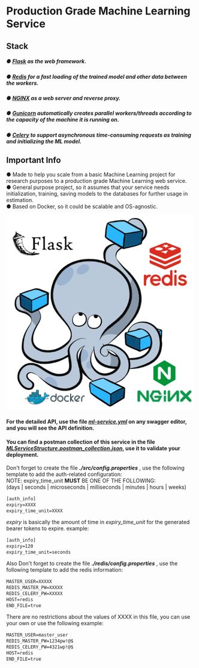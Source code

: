 # Production Grade Machine Learning Service  

## Stack
##### ● [Flask](https://flask.palletsprojects.com/en/2.0.x/) as the web framework.
##### ● [Redis](https://redis.io/) for a fast loading of the trained model and other data between the workers.
##### ● [NGINX](https://www.nginx.com/) as a web server and reverse proxy.
##### ● [Gunicorn](https://gunicorn.org/) automatically creates parallel workers/threads according to the capacity of the machine it is running on.  
##### ● [Celery](https://docs.celeryproject.org/en/stable/getting-started/introduction.html) to support asynchronous time-consuming requests as training and initializing the ML model.   

## Important Info
 ● Made to help you scale from a basic Machine Learning project for research purposes to a production grade Machine Learning web service.  
 ● General purpose project, so it assumes that your service needs initialization, training, saving models to the databases for further usage in estimation.  
 ● Based on Docker, so it could be scalable and OS-agnostic.  

<p align="center">
    <img style='width: 500px' src="readme_structure.png"/>
</p>

#### For the detailed API, use the file  [***ml-service.yml***](ml-service.yml)  on any swagger editor, and you will see the API definition.  

#### You can find a postman collection of this service in the file  [***MLServiceStructure.postman_collection.json***](MLServiceStructure.postman_collection.json), use it to validate your deployment. 


Don't forget to create the file ***./src/config.properties*** , use the following template to add the auth-related configuration:  
NOTE: expiry_time_unit **MUST** BE ONE OF THE FOLLOWING:  
(days | seconds | microseconds | milliseconds | minutes | hours | weeks)
```./src/config.properties
[auth_info]
expiry=XXXX
expiry_time_unit=XXXX  
```
*expiry* is basically the amount of time in *expiry_time_unit* for the generated bearer tokens to expire.
example:
```./src/config.properties
[auth_info]
expiry=120
expiry_time_unit=seconds  
```

Also Don't forget to create the file ***./redis/config.properties*** , use the following template to add the redis information:
```./redis/config.properties
MASTER_USER=XXXXX
REDIS_MASTER_PW=XXXXX
REDIS_CELERY_PW=XXXXX
HOST=redis
END_FILE=true
```
There are no restrictions about the values of XXXX in this file, you can use your own or use the following example:
```./redis/config.properties
MASTER_USER=master_user
REDIS_MASTER_PW=1234pw!@$
REDIS_CELERY_PW=4321wp!@$
HOST=redis
END_FILE=true
```

